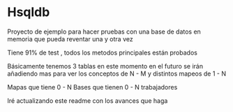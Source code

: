# Hsqldb

Proyecto de ejemplo para hacer pruebas con una base de datos en memoria que pueda reventar una y otra vez

Tiene 91% de test , todos los metodos principales están probados

Básicamente tenemos 3 tablas en este momento en el futuro se irán añadiendo mas para ver los conceptos de N - M y distintos mapeos de 1 - N

Mapas que tiene 0 - N Bases que tienen 0 - N trabajadores 

Iré actualizando este readme con los avances que haga
